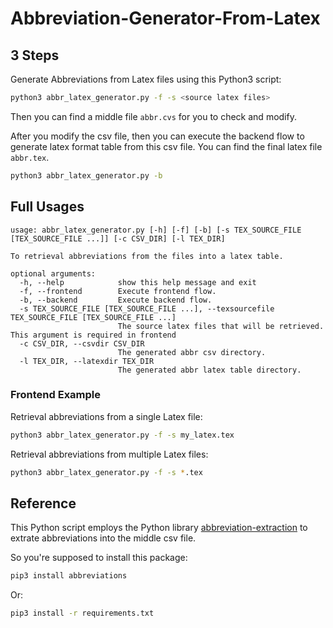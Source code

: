 # Abbreviation-Generator-From-Latex

## 3 Steps
Generate Abbreviations from Latex files using this Python3 script:
```bash
python3 abbr_latex_generator.py -f -s <source latex files>
```

Then you can find a middle file `abbr.cvs` for you to check and modify.

After you modify the csv file, 
then you can execute the backend flow to generate latex format table from this csv file.
You can find the final latex file `abbr.tex`.
```bash
python3 abbr_latex_generator.py -b
```

## Full Usages

```
usage: abbr_latex_generator.py [-h] [-f] [-b] [-s TEX_SOURCE_FILE [TEX_SOURCE_FILE ...]] [-c CSV_DIR] [-l TEX_DIR]

To retrieval abbreviations from the files into a latex table.

optional arguments:
  -h, --help            show this help message and exit
  -f, --frontend        Execute frontend flow.
  -b, --backend         Execute backend flow.
  -s TEX_SOURCE_FILE [TEX_SOURCE_FILE ...], --texsourcefile TEX_SOURCE_FILE [TEX_SOURCE_FILE ...]
                        The source latex files that will be retrieved. This argument is required in frontend
  -c CSV_DIR, --csvdir CSV_DIR
                        The generated abbr csv directory.
  -l TEX_DIR, --latexdir TEX_DIR
                        The generated abbr latex table directory.

```

### Frontend Example

Retrieval abbreviations from a single Latex file:
```bash
python3 abbr_latex_generator.py -f -s my_latex.tex
```


Retrieval abbreviations from multiple Latex files:
```bash
python3 abbr_latex_generator.py -f -s *.tex
```

## Reference

This Python script employs the Python library 
[abbreviation-extraction](https://github.com/philgooch/abbreviation-extraction)
to extrate abbreviations into the middle csv file.

So you're supposed to install this package:
```bash
pip3 install abbreviations
```

Or:
```bash
pip3 install -r requirements.txt
```
